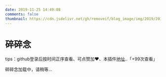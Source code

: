 ```yaml
---
date: 2019-11-25 14:49:08
comments: false
thumbnail: https://cdn.jsdelivr.net/gh/removeif/blog_image/img/2019/20191212124903.png
---
```

<div class = "text-center"><h1>碎碎念</h1></div><div class = "text-tips">

tips：github登录后按时间正序查看、可点赞加❤️、本插件[地址](https://github.com/removeif/gitalk)..<span id="busuanzi_container_page_pv">「<span id="busuanzi_value_page_pv">+99</span>次查看」</span></div>
<div id="comment-container1"><div class="text-tips">碎碎念加载中，请稍等...</div></div>
<script>
    $.getScript("/js/gitalk_self.min.js", function () {
        var gitalk = new Gitalk({
            clientID: clientId,
            clientSecret: clientSecret,
            id: '666666',
            repo: 'issue_database',
            owner: 'removeif',
            admin: "removeif",
            createIssueManually: true,
            distractionFreeMode: false
        });
        gitalk.render('comment-container1');
    });
</script>